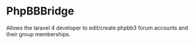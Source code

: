 PhpBBBridge
===========

Allows the laravel 4 developer to edit/create phpbb3 forum accounts and their group memberships.
